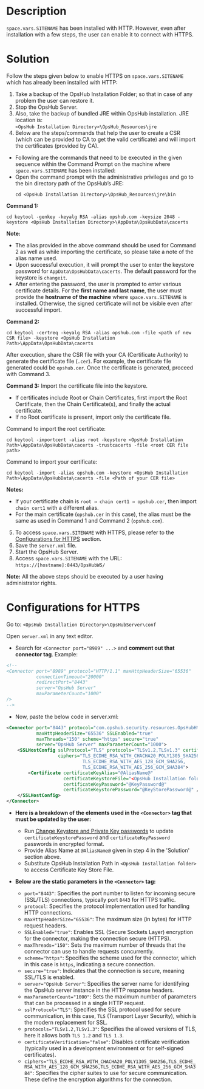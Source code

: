 # Description

<code class="expression">space.vars.SITENAME</code> has been installed with HTTP. However, even after installation with a few steps, the user can enable it to connect with HTTPS. 

# Solution

Follow the steps given below to enable HTTPS on <code class="expression">space.vars.SITENAME</code> which has already been installed with HTTP:

1. Take a backup of the OpsHub Installation Folder; so that in case of any problem the user can restore it.  
2. Stop the OpsHub Server.  
3. Also, take the backup of bundled JRE within OpsHub installation. JRE location is:  
`<OpsHub Installation Directory>\OpsHub_Resources\jre`
4. Below are the steps/commands that help the user to create a CSR (which can be provided to CA to get the valid certificate) and will import the certificates (provided by CA).  

* Following are the commands that need to be executed in the given sequence within the Command Prompt on the machine where <code class="expression">space.vars.SITENAME</code> has been installed:  
* Open the command prompt with the administrative privileges and go to the bin directory path of the OpsHub’s JRE:  
  ```
  cd <OpsHub Installation Directory>\OpsHub_Resources\jre\bin
  ```

**Command 1:**  
``` 
cd keytool -genkey -keyalg RSA -alias opshub.com -keysize 2048 -keystore <OpsHub Installation Directory>\AppData\OpsHubData\cacerts
 ```
**Note:**  
* The alias provided in the above command should be used for Command 2 as well as while importing the certificate, so please take a note of the alias name used.  
* Upon successful execution, it will prompt the user to enter the keystore password for `AppData\OpsHubData\cacerts`. The default password for the keystore is `changeit`.  
* After entering the password, the user is prompted to enter various certificate details. For the **first name and last name**, the user must provide the **hostname of the machine** where <code class="expression">space.vars.SITENAME</code> is installed. Otherwise, the signed certificate will not be visible even after successful import.  

**Command 2:**  
``` 
cd keytool -certreq -keyalg RSA -alias opshub.com -file <path of new CSR file> -keystore <OpsHub Installation Path>\AppData\OpsHubData\cacerts
```

After execution, share the CSR file with your CA (Certificate Authority) to generate the certificate file (`.cer`). For example, the certificate file generated could be `opshub.cer`. Once the certificate is generated, proceed with Command 3.  

**Command 3:** Import the certificate file into the keystore.  

* If certificates include Root or Chain Certificates, first import the Root Certificate, then the Chain Certificate(s), and finally the actual certificate.  
* If no Root certificate is present, import only the certificate file.  

Command to import the root certificate:  
```
cd keytool -importcert -alias root -keystore <OpsHub Installation Path>\AppData\OpsHubData\cacerts -trustcacerts -file <root CER file path>
```

Command to import your certificate:  
```
cd keytool -import -alias opshub.com -keystore <OpsHub Installation Path>\AppData\OpsHubData\cacerts -file <Path of your CER file>
```


**Notes:**  
* If your certificate chain is `root → chain cert1 → opshub.cer`, then import `chain cert1` with a different alias.  
* For the main certificate (`opshub.cer` in this case), the alias must be the same as used in Command 1 and Command 2 (`opshub.com`).  

5. To access <code class="expression">space.vars.SITENAME</code> with HTTPS, please refer to the [Configurations for HTTPS](#configurations-for-https) section.  
6. Save the `server.xml` file.  
7. Start the OpsHub Server.  
8. Access <code class="expression">space.vars.SITENAME</code> with the URL:  
`https://[hostname]:8443/OpsHubWS/`

**Note:** All the above steps should be executed by a user having administrator rights.

# Configurations for HTTPS

Go to:  `<OpsHub Installation Directory>\OpsHubServer\conf`

Open `server.xml` in any text editor.

* Search for `<Connector port="8989" ...>` and **comment out that connector tag**. Example:  

```xml
<!--
<Connector port="8989" protocol="HTTP/1.1" maxHttpHeaderSize="65536"
           connectionTimeout="20000"
           redirectPort="8443"
           server="OpsHub Server"
           maxParameterCount="1000"
/>
-->
```
* Now, paste the below code in server.xml:
```xml
<Connector port="8443" protocol="com.opshub.security.resources.OpsHubHttp11Nio2Protocol" 
           maxHttpHeaderSize="65536" SSLEnabled="true"
           maxThreads="150" scheme="https" secure="true" 
           server="OpsHub Server" maxParameterCount="1000">
    <SSLHostConfig sslProtocol="TLS" protocols="TLSv1.2,TLSv1.3" certificateVerification="false"
                   ciphers="TLS_ECDHE_RSA_WITH_CHACHA20_POLY1305_SHA256,
                            TLS_ECDHE_RSA_WITH_AES_128_GCM_SHA256,
                            TLS_ECDHE_RSA_WITH_AES_256_GCM_SHA384">
        <Certificate certificateKeyAlias="@AliasName@" 
                     certificateKeystoreFile="<OpsHub Installation folder>\AppData\OpsHubData\cacerts"
                     certificateKeyPassword="@KeyPassword@" 
                     certificateKeystorePassword="@KeyStorePassword@" />
    </SSLHostConfig>
</Connector>
```
* **Here is a breakdown of the elements used in the `<Connector>` tag that must be updated by the user:**
  * Run [Change Keystore and Private Key passwords](../../../manage/advanced-utilities/change-keystore-and-private-key-passwords.md) to update `certificateKeystorePassword` and `certificateKeyPassword` passwords in encrypted format.
  * Provide Alias Name at `@AliasName@` given in step 4 in the 'Solution' section above.
  * Substitute OpsHub Installation Path in `<OpsHub Installation folder>` to access Certificate Key Store File.

* **Below are the static parameters in the `<Connector>` tag:**
  * `port="8443"`: Specifies the port number to listen for incoming secure (SSL/TLS) connections, typically port `8443` for HTTPS traffic.
  * `protocol`: Specifies the protocol implementation used for handling HTTP connections.
  * `maxHttpHeaderSize="65536"`: The maximum size (in bytes) for HTTP request headers.
  * `SSLEnabled="true"`: Enables SSL (Secure Sockets Layer) encryption for the connector, making the connection secure (HTTPS).
  * `maxThreads="150"`: Sets the maximum number of threads that the connector can use to handle requests concurrently.
  * `scheme="https"`: Specifies the scheme used for the connector, which in this case is `https`, indicating a secure connection.
  * `secure="true"`: Indicates that the connection is secure, meaning SSL/TLS is enabled.
  * `server="OpsHub Server"`: Specifies the server name for identifying the OpsHub server instance in the HTTP response headers.
  * `maxParameterCount="1000"`: Sets the maximum number of parameters that can be processed in a single HTTP request.
  * `sslProtocol="TLS"`: Specifies the SSL protocol used for secure communication, in this case, `TLS` (Transport Layer Security), which is the modern replacement for SSL.
  * `protocols="TLSv1.2,TLSv1.3"`: Specifies the allowed versions of TLS, here it allows both `TLS 1.2` and `TLS 1.3`.
  * `certificateVerification="false"`: Disables certificate verification (typically used in a development environment or for self-signed certificates).
  * `ciphers="TLS_ECDHE_RSA_WITH_CHACHA20_POLY1305_SHA256,TLS_ECDHE_RSA_WITH_AES_128_GCM_SHA256,TLS_ECDHE_RSA_WITH_AES_256_GCM_SHA384"`: Specifies the cipher suites to use for secure communication. These define the encryption algorithms for the connection.






